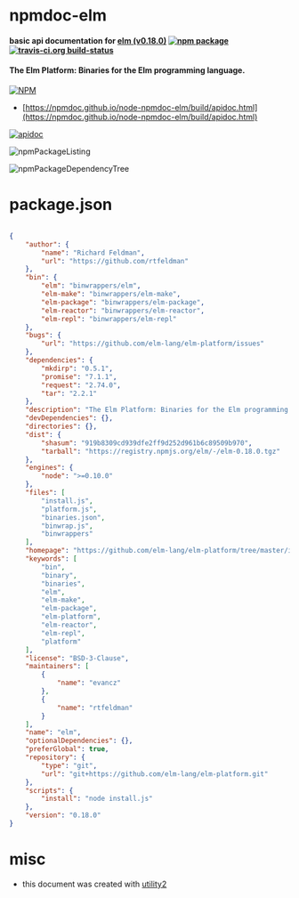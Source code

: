 # npmdoc-elm

#### basic api documentation for  [elm (v0.18.0)](https://github.com/elm-lang/elm-platform/tree/master/installers/npm)  [![npm package](https://img.shields.io/npm/v/npmdoc-elm.svg?style=flat-square)](https://www.npmjs.org/package/npmdoc-elm) [![travis-ci.org build-status](https://api.travis-ci.org/npmdoc/node-npmdoc-elm.svg)](https://travis-ci.org/npmdoc/node-npmdoc-elm)

#### The Elm Platform: Binaries for the Elm programming language.

[![NPM](https://nodei.co/npm/elm.png?downloads=true&downloadRank=true&stars=true)](https://www.npmjs.com/package/elm)

- [https://npmdoc.github.io/node-npmdoc-elm/build/apidoc.html](https://npmdoc.github.io/node-npmdoc-elm/build/apidoc.html)

[![apidoc](https://npmdoc.github.io/node-npmdoc-elm/build/screenCapture.buildCi.browser.%252Ftmp%252Fbuild%252Fapidoc.html.png)](https://npmdoc.github.io/node-npmdoc-elm/build/apidoc.html)

![npmPackageListing](https://npmdoc.github.io/node-npmdoc-elm/build/screenCapture.npmPackageListing.svg)

![npmPackageDependencyTree](https://npmdoc.github.io/node-npmdoc-elm/build/screenCapture.npmPackageDependencyTree.svg)



# package.json

```json

{
    "author": {
        "name": "Richard Feldman",
        "url": "https://github.com/rtfeldman"
    },
    "bin": {
        "elm": "binwrappers/elm",
        "elm-make": "binwrappers/elm-make",
        "elm-package": "binwrappers/elm-package",
        "elm-reactor": "binwrappers/elm-reactor",
        "elm-repl": "binwrappers/elm-repl"
    },
    "bugs": {
        "url": "https://github.com/elm-lang/elm-platform/issues"
    },
    "dependencies": {
        "mkdirp": "0.5.1",
        "promise": "7.1.1",
        "request": "2.74.0",
        "tar": "2.2.1"
    },
    "description": "The Elm Platform: Binaries for the Elm programming language.",
    "devDependencies": {},
    "directories": {},
    "dist": {
        "shasum": "919b8309cd939dfe2ff9d252d961b6c89509b970",
        "tarball": "https://registry.npmjs.org/elm/-/elm-0.18.0.tgz"
    },
    "engines": {
        "node": ">=0.10.0"
    },
    "files": [
        "install.js",
        "platform.js",
        "binaries.json",
        "binwrap.js",
        "binwrappers"
    ],
    "homepage": "https://github.com/elm-lang/elm-platform/tree/master/installers/npm",
    "keywords": [
        "bin",
        "binary",
        "binaries",
        "elm",
        "elm-make",
        "elm-package",
        "elm-platform",
        "elm-reactor",
        "elm-repl",
        "platform"
    ],
    "license": "BSD-3-Clause",
    "maintainers": [
        {
            "name": "evancz"
        },
        {
            "name": "rtfeldman"
        }
    ],
    "name": "elm",
    "optionalDependencies": {},
    "preferGlobal": true,
    "repository": {
        "type": "git",
        "url": "git+https://github.com/elm-lang/elm-platform.git"
    },
    "scripts": {
        "install": "node install.js"
    },
    "version": "0.18.0"
}
```



# misc
- this document was created with [utility2](https://github.com/kaizhu256/node-utility2)
